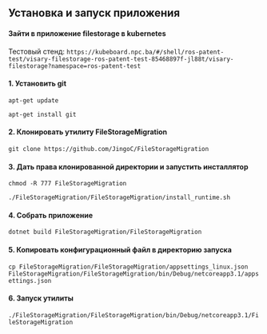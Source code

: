 ﻿<h2>Установка и запуск приложения</h2>

<h4>Зайти в приложение filestorage в kubernetes</h4>

Тестовый стенд: `https://kubeboard.npc.ba/#/shell/ros-patent-test/visary-filestorage-ros-patent-test-85468897f-jl88t/visary-filestorage?namespace=ros-patent-test`

<h4>1. Установить git</h4>

`apt-get update`

`apt-get install git`

<h4>2. Клонировать утилиту FileStorageMigration</h4>

`git clone https://github.com/JingoC/FileStorageMigration`

<h4>3. Дать права клонированной директории и запустить инсталлятор</h4>

`chmod -R 777 FileStorageMigration`

`./FileStorageMigration/FileStorageMigration/install_runtime.sh`

<h4>4. Собрать приложение</h4>

`dotnet build FileStorageMigration/FileStorageMigration`

<h4>5. Копировать конфигурационный файл в директорию запуска</h4>

`cp FileStorageMigration/FileStorageMigration/appsettings_linux.json FileStorageMigration/FileStorageMigration/bin/Debug/netcoreapp3.1/appsettings.json`

<h4>6. Запуск утилиты</h4>

`./FileStorageMigration/FileStorageMigration/bin/Debug/netcoreapp3.1/FileStorageMigration`
